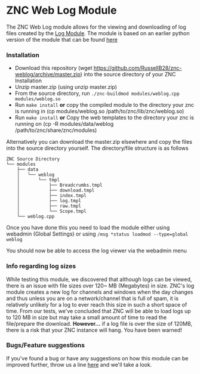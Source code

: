 # ZNC Web Log Module

The ZNC Web Log module allows for the viewing and downloading of log files created by the [Log Module](https://wiki.znc.in/Log). 
The module is based on an earlier python version of the module that can be found [here](https://github.com/LorenzoAncora/znc-weblog)

### Installation
* Download this repository (wget https://github.com/RussellB28/znc-weblog/archive/master.zip) into the source directory of your ZNC Installation
* Unzip master.zip (using unzip master.zip)
* From the source directory, run ```./znc-buildmod modules/weblog.cpp modules/weblog.so```
* Run ```make install``` **or** copy the compiled module to the directory your znc is running in (cp modules/weblog.so /path/to/znc/lib/znc/weblog.so)
* Run ```make install``` **or** Copy the web templates to the directory your znc is running on (cp -R modules/data/weblog /path/to/znc/share/znc/modules)

Alternatively you can download the master.zip elsewhere and copy the files into the source directory yourself. The directory/file structure is as follows
```
ZNC Source Directory
└── modules
    ├── data
    │   └── weblog
    │       └── tmpl
    │           ├── Breadcrumbs.tmpl
    │           ├── download.tmpl
    │           ├── index.tmpl
    │           ├── log.tmpl
    │           ├── raw.tmpl
    │           └── Scope.tmpl
    └── weblog.cpp
```

Once you have done this you need to load the module either using webadmin (Global Settings) or using 
```/msg *status loadmod --type=global weblog```

You should now be able to access the log viewer via the webadmin menu

### Info regarding log sizes ###
While testing this module, we discovered that although logs can be viewed, there is an issue with file sizes over 120~ MB (Megabytes) in size. ZNC's log module creates a new log for channels and windows when the day changes and thus unless you are on a network/channel that is full of spam, it is relatively unlikely for a log to ever reach this size in such a short space of time. From our tests, we've concluded that ZNC will be able to load logs up to 120 MB in size but may take a small amount of time to read the file/prepare the download. **However...** if a log file is over the size of 120MB, there is a risk that your ZNC instance will hang. You have been warned!

### Bugs/Feature suggestions ###
If you've found a bug or have any suggestions on how this module can be improved further, throw us a line [here](https://github.com/RussellB28/znc-weblog/issues) and we'll take a look.
